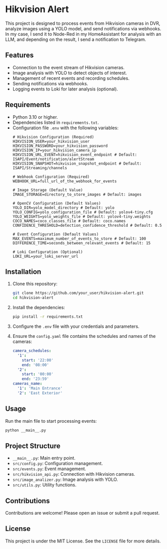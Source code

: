 # Hikvision Alert

This project is designed to process events from Hikvision cameras in DVR, analyze images using a YOLO model, and send notifications via webhooks. In my case, I send it to Node-Red in my HomeAssistant for analysis with an LLM, and depending on the result, I send a notification to Telegram.

## Features
- Connection to the event stream of Hikvision cameras.
- Image analysis with YOLO to detect objects of interest.
- Management of recent events and recording schedules.
- Sending notifications via webhooks.
- Logging events to Loki for later analysis (optional).

## Requirements
- Python 3.10 or higher.
- Dependencies listed in `requirements.txt`.
- Configuration file `.env` with the following variables:
  ```env
  # Hikvision Configuration (Required)
  HIKVISION_USER=your_hikvision_user
  HIKVISION_PASSWORD=your_hikvision_password
  HIKVISION_IP=your_hikvision_camera_ip
  HIKVISION_URL_EVENT=hikvision_event_endpoint # Default: ISAPI/Event/notification/alertStream
  HIKVISION_SNAPSHOT=hikvision_snapshot_endpoint # Default: ISAPI/Streaming/channels

  # Webhook Configuration (Required)
  WEBHOOK_URL=full_url_of_the_webhook_for_events

  # Image Storage (Default Value)
  IMAGE_STORAGE=directory_to_store_images # Default: images

  # OpenCV Configuration (Default Values)
  YOLO_DIR=yolo_model_directory # Default: yolo
  YOLO_CONFIG=yolo_configuration_file # Default: yolov4-tiny.cfg
  YOLO_WEIGHTS=yolo_weights_file # Default: yolov4-tiny.weights
  COCO_NAMES=coco_classes_file # Default: coco.names
  CONFIDENCE_THRESHOLD=detection_confidence_threshold # Default: 0.5

  # Event Configuration (Default Values)
  MAX_EVENTS=maximum_number_of_events_to_store # Default: 100
  DIFFERENCE_TIME=seconds_between_relevant_events # Default: 15

  # Loki Configuration (Optional)
  LOKI_URL=your_loki_server_url
  ```

## Installation
1. Clone this repository:
   ```bash
   git clone https://github.com/your_user/hikvision-alert.git
   cd hikvision-alert
   ```

2. Install the dependencies:
   ```bash
   pip install -r requirements.txt
   ```

3. Configure the `.env` file with your credentials and parameters.

4. Ensure the `config.yaml` file contains the schedules and names of the cameras:
   ```yaml
   camera_schedules:
     '1':
       start: '22:00'
       end: '08:00'
     '2':
       start: '00:00'
       end: '23:59'
   cameras_name:
     '1': 'Main Entrance'
     '2': 'East Exterior'
   ```

## Usage
Run the main file to start processing events:
```bash
python __main__.py
```

## Project Structure
- `__main__.py`: Main entry point.
- `src/config.py`: Configuration management.
- `src/events.py`: Event management.
- `src/hikvision_api.py`: Connection with Hikvision cameras.
- `src/image_analizer.py`: Image analysis with YOLO.
- `src/utils.py`: Utility functions.

## Contributions
Contributions are welcome! Please open an issue or submit a pull request.

## License
This project is under the MIT License. See the `LICENSE` file for more details.

